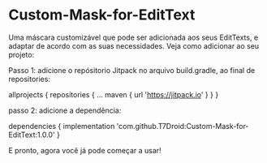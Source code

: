# Custom-Mask-for-EditText

Uma máscara customizável que pode ser adicionada aos seus EditTexts, e adaptar de acordo com as suas necessidades. Veja como adicionar ao seu projeto:

Passo 1: adicione o repósitorio Jitpack no arquivo build.gradle, ao final de repositories:

allprojects {
		repositories {
			...
			maven { url 'https://jitpack.io' }
		}
	}
  
  passo 2: adicione a dependência:
  
  dependencies {
	        implementation 'com.github.T7Droid:Custom-Mask-for-EditText:1.0.0'
	}
  
  E pronto, agora você já pode começar a usar!
